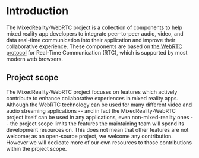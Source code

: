 # Introduction

The MixedReality-WebRTC project is a collection of components to help mixed reality app developers to integrate peer-to-peer audio, video, and data real-time communication into their application and improve their collaborative experience. These components are based on [the WebRTC protocol](https://webrtc.org/) for Real-Time Communication (RTC), which is supported by most modern web browsers.

## Project scope

The MixedReality-WebRTC project focuses on features which actively contribute to enhance collaborative experiences in mixed reality apps. Although the WebRTC technology can be used for many different video and audio streaming applications -- and in fact the MixedReality-WebRTC project itself can be used in any applications, even non-mixed-reality ones -- the project scope limits the features the maintaining team will spend its development resources on. This does not mean that other features are not welcome; as an open-source project, we welcome any contribution. However we will dedicate more of our own resources to those contributions within the project scope.
